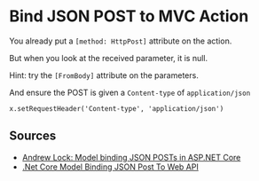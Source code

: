 ﻿# Bind JSON POST to MVC Action

You already put a `[method: HttpPost]` attribute on the action.

But when you look at the received parameter, it is null.

Hint: try the `[FromBody]` attribute on the parameters.

And ensure the POST is given a `Content-type` of `application/json`

	x.setRequestHeader('Content-type', 'application/json')

## Sources

 * [Andrew Lock: Model binding JSON POSTs in ASP.NET Core](https://andrewlock.net/model-binding-json-posts-in-asp-net-core/)
 * [.Net Core Model Binding JSON Post To Web API](https://stackoverflow.com/questions/45086480/net-core-model-binding-json-post-to-web-api)
